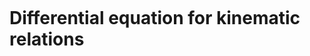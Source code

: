 ```{index} Kinematic relations
```
# Differential equation for kinematic relations

```{tableofcontents}
```